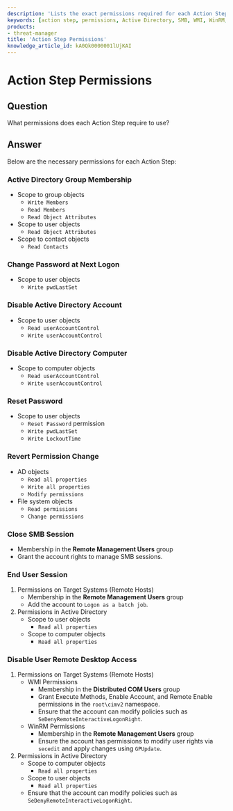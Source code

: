 ```yaml
---
description: 'Lists the exact permissions required for each Action Step in Netwrix Threat Manager so you can configure accounts and scopes correctly.'
keywords: [action step, permissions, Active Directory, SMB, WMI, WinRM, Remote Desktop, Netwrix Threat Manager]
products:
- threat-manager
title: 'Action Step Permissions'
knowledge_article_id: kA0Qk0000001lUjKAI
---
```


# Action Step Permissions

## Question
What permissions does each Action Step require to use?

## Answer
Below are the necessary permissions for each Action Step:

### Active Directory Group Membership
- Scope to group objects
  - `Write Members`
  - `Read Members`
  - `Read Object Attributes`
- Scope to user objects
  - `Read Object Attributes`
- Scope to contact objects
  - `Read Contacts`

### Change Password at Next Logon
- Scope to user objects
  - `Write pwdLastSet`

### Disable Active Directory Account
- Scope to user objects
  - `Read userAccountControl`
  - `Write userAccountControl`

### Disable Active Directory Computer
- Scope to computer objects
  - `Read userAccountControl`
  - `Write userAccountControl`

### Reset Password
- Scope to user objects
  - `Reset Password` permission
  - `Write pwdLastSet`
  - `Write LockoutTime`

### Revert Permission Change
- AD objects
  - `Read all properties`
  - `Write all properties`
  - `Modify permissions`
- File system objects
  - `Read permissions`
  - `Change permissions`

### Close SMB Session
- Membership in the **Remote Management Users** group
- Grant the account rights to manage SMB sessions.

### End User Session
1. Permissions on Target Systems (Remote Hosts)
   - Membership in the **Remote Management Users** group
   - Add the account to `Logon as a batch job`.
2. Permissions in Active Directory
   - Scope to user objects
     - `Read all properties`
   - Scope to computer objects
     - `Read all properties`

### Disable User Remote Desktop Access
1. Permissions on Target Systems (Remote Hosts)
   - WMI Permissions
     - Membership in the **Distributed COM Users** group
     - Grant Execute Methods, Enable Account, and Remote Enable permissions in the `root\cimv2` namespace.
     - Ensure that the account can modify policies such as `SeDenyRemoteInteractiveLogonRight`.
   - WinRM Permissions
     - Membership in the **Remote Management Users** group
     - Ensure the account has permissions to modify user rights via `secedit` and apply changes using `GPUpdate`.
2. Permissions in Active Directory
   - Scope to computer objects
     - `Read all properties`
   - Scope to user objects
     - `Read all properties`
   - Ensure that the account can modify policies such as `SeDenyRemoteInteractiveLogonRight`.